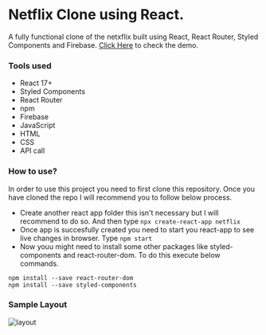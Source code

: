 # Netflix Clone using React.

A fully functional clone of the netxflix built using React, React Router, Styled Components and Firebase.
[Click Here](https://netflix-bd20d.web.app/) to check the demo.

### Tools used

* React 17+
* Styled Components
* React Router
* npm
* Firebase
* JavaScript
* HTML
* CSS
* API call


### How to use?
In order to use this project you need to first clone this repository. Once you have cloned the repo I will recommend you to follow below process.
* Create another react app folder this isn't necessary but I will recommend to do so. And then type ```npx create-react-app netflix```
* Once app is succesfully created you need to start you react-app to see live changes in browser. Type ```npm start```
* Now youu might need to install some other packages like styled-components and react-router-dom. To do this execute below commands.

```
npm install --save react-router-dom
npm install --save styled-components
```

### Sample Layout
![layout](https://github.com/1sh1vam/netflix/blob/main/images/Screenshot_2021-03-14%20Netflix%20India%20%E2%80%93%20Watch%20TV%20Shows%20Online%2C%20Watch%20Movies%20Online.png)
